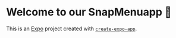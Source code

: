 # Welcome to our SnapMenuapp 👋
This is an [Expo](https://expo.dev) project created with [`create-expo-app`](https://www.npmjs.com/package/create-expo-app).

<!-- Create an expo app {Commands} -->


